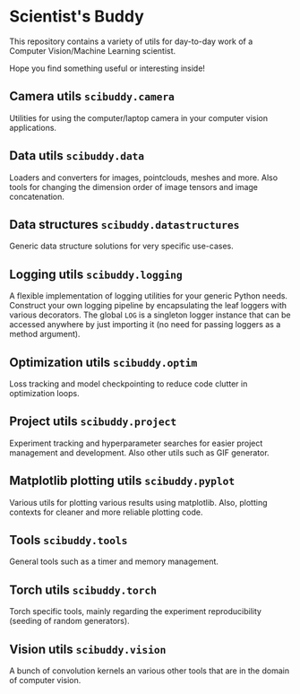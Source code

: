 # Scientist's Buddy
This repository contains a variety of utils for day-to-day work of a Computer Vision/Machine Learning scientist.

Hope you find something useful or interesting inside!

## Camera utils `scibuddy.camera`
Utilities for using the computer/laptop camera in your computer vision applications.

## Data utils `scibuddy.data`
Loaders and converters for images, pointclouds, meshes and more. Also tools for changing the dimension order of image tensors and image concatenation.

## Data structures `scibuddy.datastructures`
Generic data structure solutions for very specific use-cases.

## Logging utils `scibuddy.logging`
A flexible implementation of logging utilities for your generic Python needs. Construct your own logging pipeline by encapsulating the leaf loggers with various decorators. The global `LOG` is a singleton logger instance that can be accessed anywhere by just importing it (no need for passing loggers as a method argument).

## Optimization utils `scibuddy.optim`
Loss tracking and model checkpointing to reduce code clutter in optimization loops.

## Project utils `scibuddy.project`
Experiment tracking and hyperparameter searches for easier project management and development. Also other utils such as GIF generator.

## Matplotlib plotting utils `scibuddy.pyplot`
Various utils for plotting various results using matplotlib. Also, plotting contexts for cleaner and more reliable plotting code.

## Tools `scibuddy.tools`
General tools such as a timer and memory management.

## Torch utils `scibuddy.torch`
Torch specific tools, mainly regarding the experiment reproducibility (seeding of random generators).

## Vision utils `scibuddy.vision`
A bunch of convolution kernels an various other tools that are in the domain of computer vision.